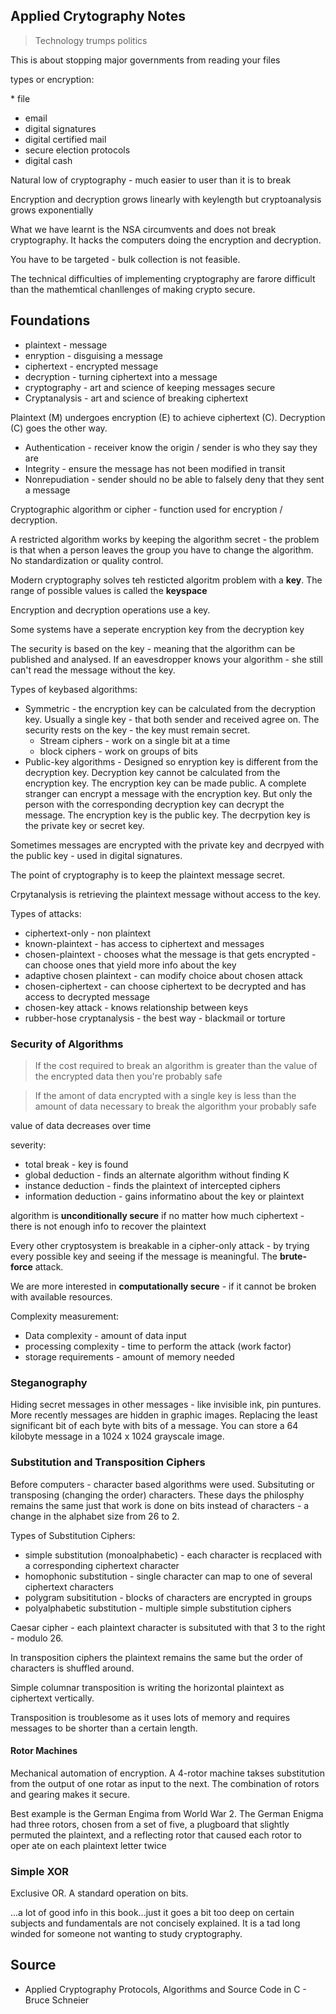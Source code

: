 ## Applied Crytography Notes

> Technology trumps politics

This is about stopping major governments from reading your files

types or encryption:

\* file
* email
* digital signatures
* digital certified mail
* secure election protocols
* digital cash

Natural low of cryptography - much easier to user than it is to break

Encryption and decryption grows linearly with keylength but cryptoanalysis grows exponentially

What we have learnt is the NSA circumvents and does not break cryptography. It hacks the computers doing the encryption and decryption.

You have to be targeted - bulk collection is not feasible.

The technical difficulties of implementing cryptography are farore difficult than the mathemtical chanllenges of making crypto secure.

## Foundations

* plaintext - message
* enryption - disguising a message
* ciphertext - encrypted message
* decryption - turning ciphertext into a message
* cryptography - art and science of keeping messages secure
* Cryptanalysis - art and science of breaking ciphertext

Plaintext (M) undergoes encryption (E) to achieve ciphertext (C). Decryption (C) goes the other way.

* Authentication - receiver know the origin / sender is who they say they are
* Integrity - ensure the message has not been modified in transit
* Nonrepudiation - sender should no be able to falsely deny that they sent a message

Cryptographic algorithm or cipher - function used for encryption  / decryption.

A restricted algorithm works by keeping the algorithm secret - the problem is that when a person leaves the group you have to change the algorithm. No standardization or quality control.

Modern cryptography solves teh resticted algoritm problem with a **key**.
The range of possible values is called the **keyspace**

Encryption and decryption operations use a key.

Some systems have a seperate encryption key from the decryption key

The security is based on the key - meaning that the algorithm can be published and analysed.
If an eavesdropper knows your algorithm - she still can't read the message without the key.

Types of keybased algorithms:

* Symmetric - the encryption key can be calculated from the decryption key. Usually a single key - that both sender and received agree on. The security rests on the key - the key must remain secret.
    * Stream ciphers - work on a single bit at a time
    * block ciphers - work on groups of bits
* Public-key algorithms - Designed so enryption key is different from the decryption key. Decryption key cannot be calculated from the encryption key. The encryption key can be made public. A complete stranger can encrypt a message with the encryption key. But only the person with the corresponding decryption key can decrypt the message. The encryption key is the public key. The decrpytion key is the private key or secret key.

Sometimes messages are encrypted with the private key and decrpyed with the public key - used in digital signatures.

The point of cryptography is to keep the plaintext message secret.

Crpytanalysis is retrieving the plaintext message without access to the key.

Types of attacks:

* ciphertext-only - non plaintext
* known-plaintext - has access to ciphertext and messages
* chosen-plaintext - chooses what the message is that gets encrypted - can choose ones that yield more info about the key
* adaptive chosen plaintext - can modify choice about chosen attack
* chosen-ciphertext - can choose ciphertext to be decrypted and has access to decrypted message
* chosen-key attack - knows relationship between keys
* rubber-hose cryptanalysis - the best way - blackmail or torture

### Security of Algorithms

> If the cost required to break an algorithm is greater than the value of the encrypted data then you're probably safe

> If the amont of data encrypted with a single key is less than the amount of data necessary to break the algorithm your probably safe

value of data decreases over time

severity:

* total break - key is found
* global deduction - finds an alternate algorithm without finding K
* instance deduction - finds the plaintext of intercepted ciphers
* information deduction - gains informatino about the key or plaintext

algorithm is **unconditionally secure** if no matter how much ciphertext - there is not enough info to recover the plaintext

Every other cryptosystem is breakable in a cipher-only attack - by trying every possible key and seeing if the message is meaningful. The **brute-force** attack.

We are more interested in **computationally secure** - if it cannot be broken with available resources.

Complexity measurement:

* Data complexity - amount of data input
* processing complexity - time to perform the attack (work factor)
* storage requirements - amount of memory needed

### Steganography

Hiding secret messages in other messages - like invisible ink, pin puntures. More recently messages are hidden in graphic images. Replacing the least significant bit of each byte with bits of a message. You can store a 64 kilobyte message in a 1024 x 1024 grayscale image.

### Substitution and Transposition Ciphers

Before computers - character based algorithms were used. Subsituting or transposing (changing the order) characters.
These days the philosphy remains the same just that work is done on bits instead of characters - a change in the alphabet size from 26 to 2.

Types of Substitution Ciphers:

* simple substitution (monoalphabetic) - each character is recplaced with a corresponding ciphertext character
* homophonic substitution - single character can map to one of several ciphertext characters
* polygram subsititution - blocks of characters are encrypted in groups
* polyalphabetic substitution - multiple simple substitution ciphers

Caesar cipher - each plaintext character is subsituted with that 3 to the right - modulo 26.

In transposition ciphers the plaintext remains the same but the order of characters is shuffled around.

Simple columnar transposition is writing the horizontal plaintext as ciphertext vertically.

Transposition is troublesome as it uses lots of memory and requires messages to be shorter than a certain length.

#### Rotor Machines

Mechanical automation of encryption. A 4-rotor machine takses substitution from the output of one rotar as input to the next.
The combination of rotors and gearing makes it secure.

Best example is the German Engima from World War 2.
The German Enigma had three rotors, chosen from a set of five, a plugboard that slightly permuted the plaintext, and a reflecting rotor that caused each rotor to oper­ ate on each plaintext letter twice

### Simple XOR

Exclusive OR.
A standard operation on bits.



...a lot of good info in this book...just it goes a bit too deep on certain subjects and fundamentals are not concisely explained. It is a tad long winded for someone not wanting to study cryptography.



## Source

* Applied Cryptography Protocols, Algorithms and Source Code in C - Bruce Schneier








